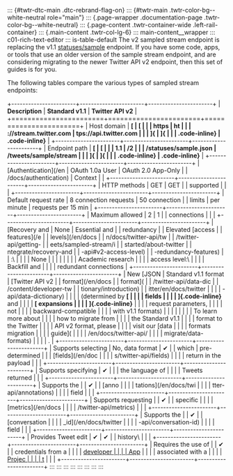::: {#twtr-dtc-main .dtc-rebrand-flag-on}
::: {#twtr-main .twtr-color-bg--white-neutral role="main"}
::: {.page-wrapper .documentation-page .twtr-color-bg--white-neutral}
::: {.page-content .twtr-container-wide .left-rail-container}
::: {.main-content .twtr-col-lg-6}
::: main-content__wrapper
::: c01-rich-text-editor
::: is-table-default
The v2 sampled stream endpoint is replacing the v1.1
[statuses/sample](/en/docs/twitter-api/v1/tweets/sample-realtime/overview/get_statuses_sample)
endpoint. If you have some code, apps, or tools that use an older
version of the sample stream endpoint, and are considering migrating to
the newer Twitter API v2 endpoint, then this set of guides is for you.

The following tables compare the various types of sampled stream
endpoints:

+-----------------------+-----------------------+-----------------------+
| **Description**       | **Standard v1.1**     | **Twitter API v2**    |
+=======================+=======================+=======================+
| Host domain           | ********[             | ********[             |
|                       | https                 | ht                    |
|                       | ://stream.twitter.com | tps://api.twitter.com |
|                       | ]{                    | ]{                    |
|                       | .code-inline}******** | .code-inline}******** |
+-----------------------+-----------------------+-----------------------+
| Endpoint path         | ********[             | ********[             |
|                       | 1.1                   | /2                    |
|                       | /statuses/sample.json | /tweets/sample/stream |
|                       | ]{                    | ]{                    |
|                       | .code-inline}******** | .code-inline}******** |
+-----------------------+-----------------------+-----------------------+
| [Authentication](/en  | OAuth 1.0a User       | OAuth 2.0 App-Only    |
| /docs/authentication) | Context               |                       |
+-----------------------+-----------------------+-----------------------+
| HTTP methods          | GET                   | GET                   |
| supported             |                       |                       |
+-----------------------+-----------------------+-----------------------+
| Default request rate  | 8 connection requests | 50 connection         |
| limits                | per minute            | requests per 15 min   |
+-----------------------+-----------------------+-----------------------+
| Maximum allowed       | 2                     | 1                     |
| connections           |                       |                       |
+-----------------------+-----------------------+-----------------------+
| [Recovery and         | None                  | Essential and         |
| redundancy            |                       | Elevated [access      |
| features](/e          |                       | levels](/en/docs      |
| n/docs/twitter-api/tw |                       | /twitter-api/getting- |
| eets/sampled-stream/i |                       | started/about-twitter |
| ntegrate/recovery-and |                       | -api#v2-access-level) |
| -redundancy-features) |                       | :\                    |
|                       |                       | None                  |
|                       |                       |                       |
|                       |                       | Academic research     |
|                       |                       | access level:\        |
|                       |                       | Backfill and          |
|                       |                       | redundant connections |
+-----------------------+-----------------------+-----------------------+
| New [JSON             | Standard v1.1 format  | [Twitter API v2       |
| format](/en/docs      |                       | format](              |
| /twitter-api/data-dic |                       | /content/developer-tw |
| tionary/introduction) |                       | itter/en/docs/twitter |
|                       |                       | -api/data-dictionary) |
|                       |                       | (determined by **[    |
|                       |                       | fields                |
|                       |                       | ]{.code-inline}** and |
|                       |                       | **[ expansions        |
|                       |                       | ]{.code-inline}**     |
|                       |                       | request parameters,   |
|                       |                       | not                   |
|                       |                       | backward-compatible   |
|                       |                       | with v1.1 formats)    |
|                       |                       |                       |
|                       |                       | To learn more about   |
|                       |                       | how to migrate from   |
|                       |                       | the Standard v1.1     |
|                       |                       | format to the Twitter |
|                       |                       | API v2 format, please |
|                       |                       | visit our [data       |
|                       |                       | formats migration     |
|                       |                       | guide](               |
|                       |                       | /en/docs/twitter-api/ |
|                       |                       | migrate/data-formats) |
|                       |                       | .                     |
+-----------------------+-----------------------+-----------------------+
| Supports selecting    | No, data format       | ✔                     |
| which                 | pre-determined        |                       |
| [fields](/en/doc      |                       |                       |
| s/twitter-api/fields) |                       |                       |
| return in the payload |                       |                       |
+-----------------------+-----------------------+-----------------------+
| Supports specifying   | ✔                     |                       |
| the language of       |                       |                       |
| Tweets returned       |                       |                       |
+-----------------------+-----------------------+-----------------------+
| Supports the          |                       | ✔                     |
| [anno                 |                       |                       |
| tations](/en/docs/twi |                       |                       |
| tter-api/annotations) |                       |                       |
| field                 |                       |                       |
+-----------------------+-----------------------+-----------------------+
| Supports requesting   |                       | ✔                     |
| specific              |                       |                       |
| [metrics](/en/docs    |                       |                       |
| /twitter-api/metrics) |                       |                       |
+-----------------------+-----------------------+-----------------------+
| Supports the          |                       | ✔                     |
| [conversation         |                       |                       |
| _id](/en/docs/twitter |                       |                       |
| -api/conversation-id) |                       |                       |
| field                 |                       |                       |
+-----------------------+-----------------------+-----------------------+
| Provides Tweet edit   | ✔                     | ✔                     |
| history\              |                       |                       |
+-----------------------+-----------------------+-----------------------+
| Requires the use of   |                       | ✔                     |
| credentials from a    |                       |                       |
| [developer            |                       |                       |
| App](/en/docs/apps)   |                       |                       |
| associated with a     |                       |                       |
| [Projec               |                       |                       |
| t](/en/docs/projects) |                       |                       |
+-----------------------+-----------------------+-----------------------+
:::
:::
:::
:::
:::
:::
:::
:::
